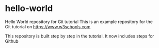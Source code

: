 # hello-world

Hello World repository for Git tutorial
This is an example repository for the Git tutorial on <https://www.w3schools.com>

This repository is built step by step in the tutorial.
It now includes steps for Github
